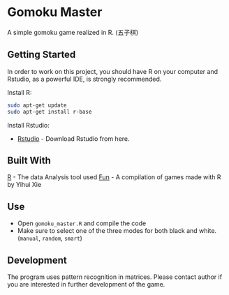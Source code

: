 # Gomoku Master
A simple gomoku game realized in R. (五子棋)

## Getting Started

In order to work on this project, you should have R on your computer and Rstudio, as a powerful IDE, is strongly recommended.

Install R:

```bash
sudo apt-get update
sudo apt-get install r-base
```

Install Rstudio:

- [Rstudio](https://www.r-project.org/) - Download Rstudio from here.


## Built With
[R](https://www.r-project.org/) - The data Analysis tool used 
[Fun](https://cran.rstudio.com/web/packages/fun/fun.pdf) - A compilation of games made with R by Yihui Xie

## Use
- Open ```gomoku_master.R``` and compile the code
- Make sure to select one of the three modes for both black and white. (```manual```, ```random```, ```smart```)

## Development
The program uses pattern recognition in matrices. Please contact author if you are interested in further development of the game.
